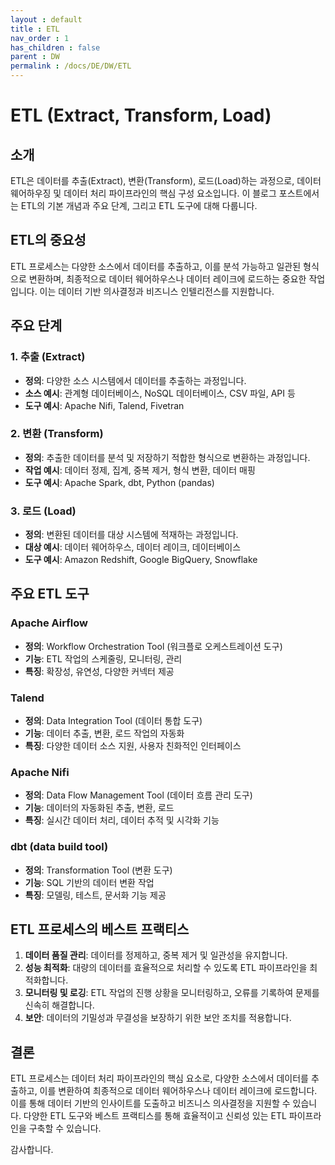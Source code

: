 ```yaml
---
layout : default
title : ETL
nav_order : 1
has_children : false
parent : DW
permalink : /docs/DE/DW/ETL
---
```

# ETL (Extract, Transform, Load)

## 소개

ETL은 데이터를 추출(Extract), 변환(Transform), 로드(Load)하는 과정으로, 데이터 웨어하우징 및 데이터 처리 파이프라인의 핵심 구성 요소입니다. 이 블로그 포스트에서는 ETL의 기본 개념과 주요 단계, 그리고 ETL 도구에 대해 다룹니다.

## ETL의 중요성

ETL 프로세스는 다양한 소스에서 데이터를 추출하고, 이를 분석 가능하고 일관된 형식으로 변환하며, 최종적으로 데이터 웨어하우스나 데이터 레이크에 로드하는 중요한 작업입니다. 이는 데이터 기반 의사결정과 비즈니스 인텔리전스를 지원합니다.

## 주요 단계

### 1. 추출 (Extract)
- **정의**: 다양한 소스 시스템에서 데이터를 추출하는 과정입니다.
- **소스 예시**: 관계형 데이터베이스, NoSQL 데이터베이스, CSV 파일, API 등
- **도구 예시**: Apache Nifi, Talend, Fivetran

### 2. 변환 (Transform)
- **정의**: 추출한 데이터를 분석 및 저장하기 적합한 형식으로 변환하는 과정입니다.
- **작업 예시**: 데이터 정제, 집계, 중복 제거, 형식 변환, 데이터 매핑
- **도구 예시**: Apache Spark, dbt, Python (pandas)

### 3. 로드 (Load)
- **정의**: 변환된 데이터를 대상 시스템에 적재하는 과정입니다.
- **대상 예시**: 데이터 웨어하우스, 데이터 레이크, 데이터베이스
- **도구 예시**: Amazon Redshift, Google BigQuery, Snowflake

## 주요 ETL 도구

### Apache Airflow
- **정의**: Workflow Orchestration Tool (워크플로 오케스트레이션 도구)
- **기능**: ETL 작업의 스케줄링, 모니터링, 관리
- **특징**: 확장성, 유연성, 다양한 커넥터 제공

### Talend
- **정의**: Data Integration Tool (데이터 통합 도구)
- **기능**: 데이터 추출, 변환, 로드 작업의 자동화
- **특징**: 다양한 데이터 소스 지원, 사용자 친화적인 인터페이스

### Apache Nifi
- **정의**: Data Flow Management Tool (데이터 흐름 관리 도구)
- **기능**: 데이터의 자동화된 추출, 변환, 로드
- **특징**: 실시간 데이터 처리, 데이터 추적 및 시각화 기능

### dbt (data build tool)
- **정의**: Transformation Tool (변환 도구)
- **기능**: SQL 기반의 데이터 변환 작업
- **특징**: 모델링, 테스트, 문서화 기능 제공

## ETL 프로세스의 베스트 프랙티스

1. **데이터 품질 관리**: 데이터를 정제하고, 중복 제거 및 일관성을 유지합니다.
2. **성능 최적화**: 대량의 데이터를 효율적으로 처리할 수 있도록 ETL 파이프라인을 최적화합니다.
3. **모니터링 및 로깅**: ETL 작업의 진행 상황을 모니터링하고, 오류를 기록하여 문제를 신속히 해결합니다.
4. **보안**: 데이터의 기밀성과 무결성을 보장하기 위한 보안 조치를 적용합니다.

## 결론

ETL 프로세스는 데이터 처리 파이프라인의 핵심 요소로, 다양한 소스에서 데이터를 추출하고, 이를 변환하여 최종적으로 데이터 웨어하우스나 데이터 레이크에 로드합니다. 이를 통해 데이터 기반의 인사이트를 도출하고 비즈니스 의사결정을 지원할 수 있습니다. 다양한 ETL 도구와 베스트 프랙티스를 통해 효율적이고 신뢰성 있는 ETL 파이프라인을 구축할 수 있습니다.

감사합니다.
